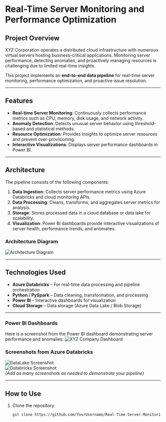 # Real-Time Server Monitoring and Performance Optimization

## Project Overview
XYZ Corporation operates a distributed cloud infrastructure with numerous virtual servers hosting business-critical applications. Monitoring server performance, detecting anomalies, and proactively managing resources is challenging due to limited real-time insights.

This project implements an **end-to-end data pipeline** for real-time server monitoring, performance optimization, and proactive issue resolution.

---

## Features
- **Real-time Server Monitoring**: Continuously collects performance metrics such as CPU, memory, disk usage, and network activity.  
- **Anomaly Detection**: Detects unusual server behavior using threshold-based and statistical methods.  
- **Resource Optimization**: Provides insights to optimize server resources and prevent over-provisioning.  
- **Interactive Visualizations**: Displays server performance dashboards in Power BI.  

---

## Architecture
The pipeline consists of the following components:

1. **Data Ingestion**: Collects server performance metrics using Azure Databricks and cloud monitoring APIs.  
2. **Data Processing**: Cleans, transforms, and aggregates server metrics for analysis.  
3. **Storage**: Stores processed data in a cloud database or data lake for scalability.  
4. **Visualization**: Power BI dashboards provide interactive visualizations of server health, performance trends, and anomalies.  

### Architecture Diagram
![Architecture Diagram](path-to-your-screenshot.png)  

---

## Technologies Used
- **Azure Databricks** – For real-time data processing and pipeline orchestration  
- **Python / PySpark** – Data cleaning, transformation, and processing  
- **Power BI** – Interactive dashboards for visualization  
- **Cloud Storage** – Data storage (Azure Data Lake / Blob Storage)  

---

### Power BI Dashboards
Here is a screenshot from the Power BI dashboard demonstrating server performance and anomalies:
![XYZ Company Dashboard](images/powerbi_overview.png)  

### Screenshots from Azure Databricks
![DataLake Screenshot](path-to-screenshot1.png)  
![Databricks Screenshot](path-to-screenshot2.png)  
*(Add as many screenshots as needed to demonstrate your pipeline)*

---

## How to Use
1. Clone the repository:  
   ```bash
   git clone https://github.com/YourUsername/Real-Time-Server-Monitoring.git

